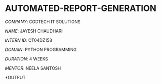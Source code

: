 # AUTOMATED-REPORT-GENERATION

*COMPANY*: CODTECH IT SOLUTIONS

*NAME*: JAYESH CHAUDHARI

*INTERN ID*: CT04DZ158

*DOMAIN*: PYTHON PROGRAMMING

*DURATION*: 4 WEEKS

*MENTOR*: NEELA SANTOSH

*OUTPUT

